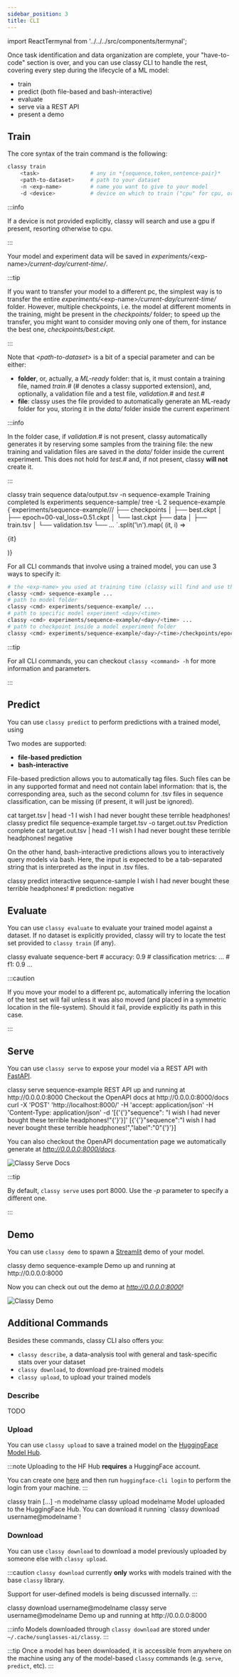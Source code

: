 ```yaml
---
sidebar_position: 3
title: CLI
---
```


import ReactTermynal from '../../../src/components/termynal';

Once task identification and data organization are complete, your "have-to-code" section is over, and you can use classy
CLI to handle the rest, covering every step during the lifecycle of a ML model:
* train
* predict (both file-based and bash-interactive)
* evaluate
* serve via a REST API
* present a demo

## Train

The core syntax of the train command is the following:
```bash
classy train 
    <task>                # any in *{sequence,token,sentence-pair}*
    <path-to-dataset>     # path to your dataset
    -n <exp-name>         # name you want to give to your model
    -d <device>           # device on which to train ("cpu" for cpu, or device number for gpu)
```

:::info

If a device is not provided explicitly, classy will search and use a gpu if present, resorting otherwise to cpu.

:::

Your model and experiment data will be saved in *experiments/*&lt;exp-name&gt;*/current-day/current-time/*.

:::tip

If you want to transfer your model to a different pc, the simplest way is to transfer the entire 
*experiments/*&lt;exp-name&gt;*/current-day/current-time/* folder. However, multiple checkpoints, i.e. the model at different
moments in the training, might be present in the *checkpoints/* folder; to speed up the transfer, you might want to
consider moving only one of them, for instance the best one, *checkpoints/best.ckpt*.

:::

Note that *&lt;path-to-dataset&gt;* is a bit of a special parameter and can be either:
* **folder**, or, actually, a *ML-ready* folder: that is, it must contain a training file, named *train.#* 
  (# denotes a classy supported extension), and, optionally, a validation file and a test file, *validation.#* and *test.#*
* **file**: classy uses the file provided to automatically generate an ML-ready folder for you, storing it in the
  *data/* folder inside the current experiment
  
:::info

In the folder case, if *validation.#* is not present, classy automatically generates it by reserving some samples
from the training file: the new training and validation files are saved in the *data/* folder inside the current experiment.
This does not hold for *test.#* and, if not present, classy **will not** create it.

:::

<ReactTermynal>
  <span data-ty="input">classy train sequence data/output.tsv -n sequence-example</span>
  <span data-ty="progress"></span>
  <span data-ty>Training completed</span>
  <span data-ty="input">ls experiments</span>
  <span data-ty>sequence-sample/</span>
  <span data-ty="input">tree -L 2 sequence-example</span>
  <span className="data-ty-treefix" data-ty>
    <div>
        {`experiments/sequence-example/<day>/<time>/
          ├── checkpoints
            │   ├── best.ckpt
            │   ├── epoch=00-val_loss=0.51.ckpt
            │   └── last.ckpt
            ├── data
            │   ├── train.tsv
            │   └── validation.tsv
            └── ...
        `.split('\n').map( (it, i) => <p key={i} style={{lineHeight: "1.0"}}>{it}</p>)}
    </div>
  </span>
</ReactTermynal>

<p />

For all CLI commands that involve using a trained model, you can use 3 ways to specify it:
```bash
# the <exp-name> you used at training time (classy will find and use the latest best.ckpt)
classy <cmd> sequence-example ... 
# path to model folder
classy <cmd> experiments/sequence-example/ ... 
# path to specific model experiment <day>/<time> 
classy <cmd> experiments/sequence-example/<day>/<time> ... 
# path to checkpoint inside a model experiment folder
classy <cmd> experiments/sequence-example/<day>/<time>/checkpoints/epoch=00-val_loss=0.51.ckpt
```

:::tip

For all CLI commands, you can checkout `classy <command> -h` for more information and parameters.

:::

## Predict

You can use `classy predict` to perform predictions with a trained model, using 

Two modes are supported:
* **file-based prediction** 
* **bash-interactive**

File-based prediction allows you to automatically tag files. Such files can be in any supported format and need not contain 
label information: that is, the corresponding area, such as the second column for .tsv files in sequence classification, 
can be missing (if present, it will just be ignored).

<ReactTermynal>
  <span data-ty="input">cat target.tsv | head -1</span>
  <span data-ty>I wish I had never bought these terrible headphones!</span>
  <span data-ty="input">classy predict file sequence-example target.tsv -o target.out.tsv</span>
  <span data-ty="progress"></span>
  <span data-ty>Prediction complete</span>
  <span data-ty="input">cat target.out.tsv | head -1</span>
  <span data-ty>I wish I had never bought these terrible headphones!    negative</span>
</ReactTermynal>

<p />

On the other hand, bash-interactive predictions allows you to interactively query models via bash. 
Here, the input is expected to be a tab-separated string that is interpreted as the input in .tsv files.

<ReactTermynal>
  <span data-ty="input">classy predict interactive sequence-sample</span>
  <span data-ty="input" data-ty-prompt="Enter source text: ">I wish I had never bought these terrible headphones!</span>
  <span data-ty data-ty-start-delay="2000">  # prediction: negative</span>
  <span data-ty data-ty-prompt="Enter source text: "></span>
</ReactTermynal>

<p />

## Evaluate

You can use `classy evaluate` to evaluate your trained model against a dataset. If no dataset is explicitly
provided, classy will try to locate the test set provided to `classy train` (if any).

<ReactTermynal>
  <span data-ty="input">classy evaluate sequence-bert</span>
  <span data-ty="progress"></span>
  <span data-ty># accuracy: 0.9</span>
  <span data-ty># classification metrics:</span>
  <span data-ty>...</span>
  <span data-ty>    # f1: 0.9</span>
  <span data-ty>...</span>
</ReactTermynal>

<p />

:::caution

If you move your model to a different pc, automatically inferring the location of the test set will fail 
unless it was also moved (and placed in a symmetric location in the file-system). Should it fail, provide
explicitly its path in this case.

:::

## Serve

You can use `classy serve` to expose your model via a REST API with [FastAPI](https://fastapi.tiangolo.com/).

<ReactTermynal>
  <span data-ty="input">classy serve sequence-example</span>
  <span data-ty data-ty-start-delay="2000">REST API up and running at http://0.0.0.0:8000</span>
  <span data-ty>Checkout the OpenAPI docs at http://0.0.0.0:8000/docs</span>
  <span data-ty="input">curl -X 'POST' 'http://localhost:8000/' -H 'accept: application/json' -H 'Content-Type: application/json' -d '[{'{'}"sequence": "I wish I had never bought these terrible headphones!"{'}'}]'</span>
  <span data-ty data-ty-start-delay="2000">[{'{'}"sequence":"I wish I had never bought these terrible headphones!","label":"0"{'}'}]</span>
</ReactTermynal>

<p />

You can also checkout the OpenAPI documentation page we automatically generate at *http://0.0.0.0:8000/docs*.

![Classy Serve Docs](/img/intro/serve-docs.png)

:::tip

By default, `classy serve` uses port 8000. Use the *-p* parameter to specify a different one.

:::

## Demo

You can use `classy demo` to spawn a [Streamlit](https://streamlit.io/) demo of your model.

<ReactTermynal>
  <span data-ty="input">classy demo sequence-example</span>
  <span data-ty data-ty-start-delay="2000">Demo up and running at http://0.0.0.0:8000</span>
</ReactTermynal>

<p />

Now you can check out out the demo at *http://0.0.0.0:8000*!

![Classy Demo](/img/intro/demo.png)

## Additional Commands

Besides these commands, classy CLI also offers you:
* `classy describe`, a data-analysis tool with general and task-specific stats over your dataset
* `classy download`, to download pre-trained models 
* `classy upload`, to upload your trained models 

### Describe

TODO

### Upload

You can use `classy upload` to save a trained model on the [HuggingFace Model Hub](https://huggingface.co/models). 

:::note
Uploading to the HF Hub **requires** a HuggingFace account. 

You can create one [here](https://huggingface.co/join) and then run
`huggingface-cli login` to perform the login from your machine.
:::

<ReactTermynal>
  <span data-ty="input">classy train [...] -n modelname</span>
  <span data-ty="input">classy upload modelname</span>
  <span data-ty="progress"></span>
  <span data-ty>Model uploaded to the HuggingFace Hub.</span>
  <span data-ty>You can download it running `classy download username@modelname`!</span>
</ReactTermynal>

### Download

You can use `classy download` to download a model previously uploaded by someone else with `classy upload`.

:::caution
`classy download` currently **only** works with models trained with the base `classy` library. 

Support for user-defined models is being discussed internally. 
:::

<ReactTermynal>
  <span data-ty="input">classy download username@modelname</span>
  <span data-ty="input">classy serve username@modelname</span>
  <span data-ty data-ty-start-delay="2000">Demo up and running at http://0.0.0.0:8000</span>
</ReactTermynal>

<br />

:::info
Models downloaded through `classy download` are stored under `~/.cache/sunglasses-ai/classy`.
:::

:::tip
Once a model has been downloaded, it is accessible from anywhere on the machine using any of the model-based `classy` commands (e.g. `serve`, `predict`, etc).
:::
